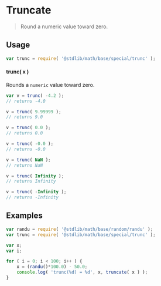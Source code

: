 # Truncate

> Round a numeric value toward zero.

<section class="usage">

## Usage

```javascript
var trunc = require( '@stdlib/math/base/special/trunc' );
```

#### trunc( x )

Rounds a `numeric` value toward zero.

```javascript
var v = trunc( -4.2 );
// returns -4.0

v = trunc( 9.99999 );
// returns 9.0

v = trunc( 0.0 );
// returns 0.0

v = trunc( -0.0 );
// returns -0.0

v = trunc( NaN );
// returns NaN

v = trunc( Infinity );
// returns Infinity

v = trunc( -Infinity );
// returns -Infinity
```

</section>

<!-- /.usage -->

<section class="examples">

## Examples

```javascript
var randu = require( '@stdlib/math/base/random/randu' );
var trunc = require( '@stdlib/math/base/special/trunc' );

var x;
var i;

for ( i = 0; i < 100; i++ ) {
    x = (randu()*100.0) - 50.0;
    console.log( 'trunc(%d) = %d', x, truncate( x ) );
}
```

</section>

<!-- /.examples -->

<section class="links">

</section>

<!-- /.links -->
